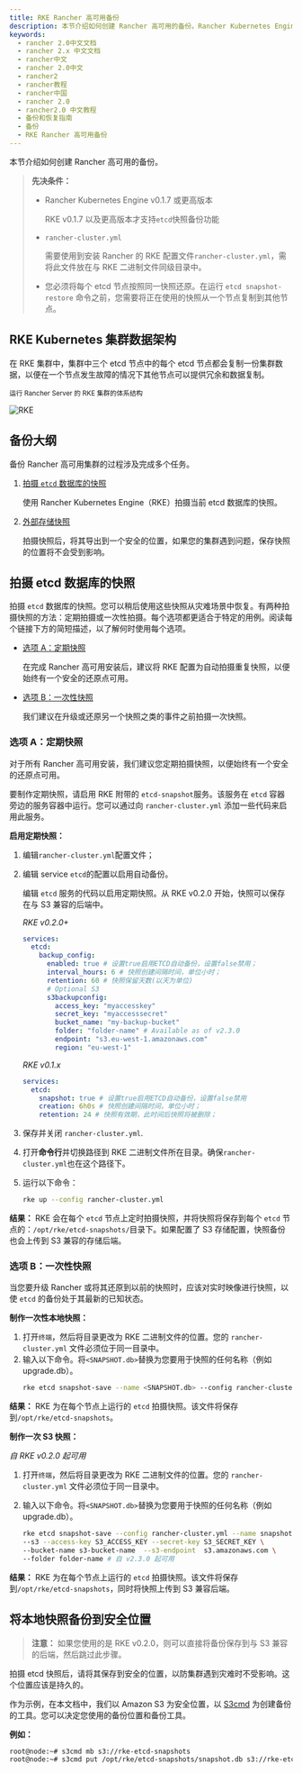 ```yaml
---
title: RKE Rancher 高可用备份
description: 本节介绍如何创建 Rancher 高可用的备份。Rancher Kubernetes Engine v0.1.7 或更高版本。RKE v0.1.7 以及更高版本才支持`etcd`快照备份功能。在 RKE 集群中，集群数据将在集群中的三个 etcd 节点上的每个节点上复制，以在一个节点发生故障的情况下提供冗余和数据复制。
keywords:
  - rancher 2.0中文文档
  - rancher 2.x 中文文档
  - rancher中文
  - rancher 2.0中文
  - rancher2
  - rancher教程
  - rancher中国
  - rancher 2.0
  - rancher2.0 中文教程
  - 备份和恢复指南
  - 备份
  - RKE Rancher 高可用备份
---
```


本节介绍如何创建 Rancher 高可用的备份。

> **先决条件：**
>
> - Rancher Kubernetes Engine v0.1.7 或更高版本
>
>   RKE v0.1.7 以及更高版本才支持`etcd`快照备份功能
>
> - `rancher-cluster.yml`
>
>   需要使用到安装 Rancher 的 RKE 配置文件`rancher-cluster.yml`，需将此文件放在与 RKE 二进制文件同级目录中。
>
> - 您必须将每个 etcd 节点按照同一快照还原。在运行 `etcd snapshot-restore` 命令之前，您需要将正在使用的快照从一个节点复制到其他节点。

## RKE Kubernetes 集群数据架构

在 RKE 集群中，集群中三个 etcd 节点中的每个 etcd 节点都会复制一份集群数据，以便在一个节点发生故障的情况下其他节点可以提供冗余和数据复制。

<sup>运行 Rancher Server 的 RKE 集群的体系结构</sup>

![RKE](/img/rancher/rke-server-storage.svg)

## 备份大纲

备份 Rancher 高可用集群的过程涉及完成多个任务。

1. [拍摄 `etcd` 数据库的快照](#拍摄-etcd-数据库的快照)

   使用 Rancher Kubernetes Engine（RKE）拍摄当前 etcd 数据库的快照。

1. [外部存储快照](#将本地快照备份到安全位置)

   拍摄快照后，将其导出到一个安全的位置，如果您的集群遇到问题，保存快照的位置将不会受到影响。

## 拍摄 etcd 数据库的快照

拍摄 `etcd` 数据库的快照。您可以稍后使用这些快照从灾难场景中恢复。有两种拍摄快照的方法：定期拍摄或一次性拍摄。每个选项都更适合于特定的用例。阅读每个链接下方的简短描述，以了解何时使用每个选项。

- [选项 A：定期快照](#选项-a：定期快照)

  在完成 Rancher 高可用安装后，建议将 RKE 配置为自动拍摄重复快照，以便始终有一个安全的还原点可用。

- [选项 B：一次性快照](#选项-b：一次性快照)

  我们建议在升级或还原另一个快照之类的事件之前拍摄一次快照。

### 选项 A：定期快照

对于所有 Rancher 高可用安装，我们建议您定期拍摄快照，以便始终有一个安全的还原点可用。

要制作定期快照，请启用 RKE 附带的 `etcd-snapshot`服务。该服务在 `etcd` 容器旁边的服务容器中运行。您可以通过向 `rancher-cluster.yml` 添加一些代码来启用此服务。

**启用定期快照：**

1. 编辑`rancher-cluster.yml`配置文件；

2. 编辑 service `etcd`的配置以启用自动备份。

   编辑 `etcd` 服务的代码以启用定期快照。从 RKE v0.2.0 开始，快照可以保存在与 S3 兼容的后端中。

   _RKE v0.2.0+_

   ```yaml
   services:
     etcd:
       backup_config:
         enabled: true # 设置true启用ETCD自动备份，设置false禁用；
         interval_hours: 6 # 快照创建间隔时间，单位小时；
         retention: 60 # 快照保留天数(以天为单位)
         # Optional S3
         s3backupconfig:
           access_key: "myaccesskey"
           secret_key: "myaccesssecret"
           bucket_name: "my-backup-bucket"
           folder: "folder-name" # Available as of v2.3.0
           endpoint: "s3.eu-west-1.amazonaws.com"
           region: "eu-west-1"
   ```

   _RKE v0.1.x_

   ```yaml
   services:
     etcd:
       snapshot: true # 设置true启用ETCD自动备份，设置false禁用
       creation: 6h0s # 快照创建间隔时间，单位小时；
       retention: 24 # 快照有效期，此时间后快照将被删除；
   ```

3. 保存并关闭 `rancher-cluster.yml`.

4. 打开**命令行**并切换路径到 RKE 二进制文件所在目录。确保`rancher-cluster.yml`也在这个路径下。

5. 运行以下命令：

   ```bash
   rke up --config rancher-cluster.yml
   ```

**结果：** RKE 会在每个 `etcd` 节点上定时拍摄快照，并将快照将保存到每个 `etcd` 节点的：`/opt/rke/etcd-snapshots/`目录下。如果配置了 S3 存储配置，快照备份也会上传到 S3 兼容的存储后端。

### 选项 B：一次性快照

当您要升级 Rancher 或将其还原到以前的快照时，应该对实时映像进行快照，以使 `etcd` 的备份处于其最新的已知状态。

**制作一次性本地快照：**

1. 打开`终端`，然后将目录更改为 RKE 二进制文件的位置。您的 `rancher-cluster.yml` 文件必须位于同一目录中。
1. 输入以下命令。将`<SNAPSHOT.db>`替换为您要用于快照的任何名称（例如 upgrade.db）。
   ```bash
   rke etcd snapshot-save --name <SNAPSHOT.db> --config rancher-cluster.yml
   ```

**结果：** RKE 为在每个节点上运行的 `etcd` 拍摄快照。该文件将保存到`/opt/rke/etcd-snapshots`。

**制作一次 S3 快照：**

_自 RKE v0.2.0 起可用_

1. 打开`终端`，然后将目录更改为 RKE 二进制文件的位置。您的 `rancher-cluster.yml` 文件必须位于同一目录中。
1. 输入以下命令。将`<SNAPSHOT.db>`替换为您要用于快照的任何名称（例如 upgrade.db）。

   ```bash
   rke etcd snapshot-save --config rancher-cluster.yml --name snapshot-name  \
   --s3 --access-key S3_ACCESS_KEY --secret-key S3_SECRET_KEY \
   --bucket-name s3-bucket-name  --s3-endpoint  s3.amazonaws.com \
   --folder folder-name # 自 v2.3.0 起可用
   ```

**结果：** RKE 为在每个节点上运行的 `etcd` 拍摄快照。该文件将保存到`/opt/rke/etcd-snapshots`，同时将快照上传到 S3 兼容后端。

## 将本地快照备份到安全位置

> **注意：** 如果您使用的是 RKE v0.2.0，则可以直接将备份保存到与 S3 兼容的后端，然后跳过此步骤。

拍摄 etcd 快照后，请将其保存到安全的位置，以防集群遇到灾难时不受影响。这个位置应该是持久的。

作为示例，在本文档中，我们以 Amazon S3 为安全位置，以 [S3cmd](http://s3tools.org/s3cmd) 为创建备份的工具。您可以决定您使用的备份位置和备份工具。

**例如：**

```bash
root@node:~# s3cmd mb s3://rke-etcd-snapshots
root@node:~# s3cmd put /opt/rke/etcd-snapshots/snapshot.db s3://rke-etcd-snapshots/
```
